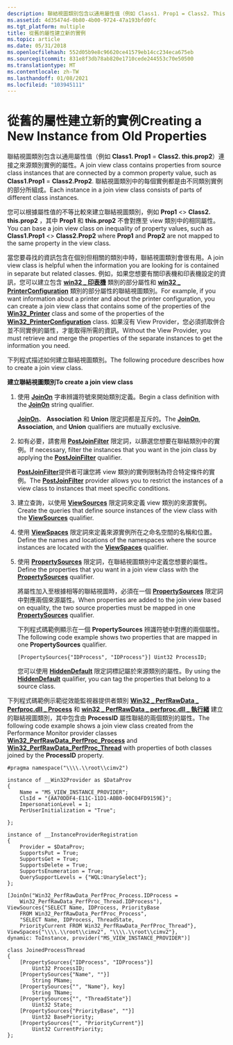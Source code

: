 ```yaml
---
description: 聯結視圖類別包含以通用屬性值（例如 Class1. Prop1 = Class2. This.prop2）連接之來源類別實例的屬性。 聯結視圖類別中的每個實例都是由不同類別實例的部分所組成。
ms.assetid: 4d35474d-0b80-4b00-9724-47a193bfd0fc
ms.tgt_platform: multiple
title: 從舊的屬性建立新的實例
ms.topic: article
ms.date: 05/31/2018
ms.openlocfilehash: 552d05b9e8c96620ce41579eb14cc234eca675eb
ms.sourcegitcommit: 831e8f3db78ab820e1710cede244553c70e50500
ms.translationtype: MT
ms.contentlocale: zh-TW
ms.lasthandoff: 01/08/2021
ms.locfileid: "103945111"
---
```

# <a name="creating-a-new-instance-from-old-properties"></a><span data-ttu-id="920dc-104">從舊的屬性建立新的實例</span><span class="sxs-lookup"><span data-stu-id="920dc-104">Creating a New Instance from Old Properties</span></span>

<span data-ttu-id="920dc-105">聯結視圖類別包含以通用屬性值（例如 **Class1. Prop1**  =  **Class2. this.prop2**）連接之來源類別實例的屬性。</span><span class="sxs-lookup"><span data-stu-id="920dc-105">A join view class contains properties from source class instances that are connected by a common property value, such as **Class1.Prop1** = **Class2.Prop2**.</span></span> <span data-ttu-id="920dc-106">聯結視圖類別中的每個實例都是由不同類別實例的部分所組成。</span><span class="sxs-lookup"><span data-stu-id="920dc-106">Each instance in a join view class consists of parts of different class instances.</span></span>

<span data-ttu-id="920dc-107">您可以根據屬性值的不等比較來建立聯結視圖類別，例如 **Prop1**  <>  **Class2. this.prop2** ，其中 **Prop1** 和 **this.prop2** 不會對應至 view 類別中的相同屬性。</span><span class="sxs-lookup"><span data-stu-id="920dc-107">You can base a join view class on inequality of property values, such as **Class1.Prop1** <> **Class2.Prop2** where **Prop1** and **Prop2** are not mapped to the same property in the view class.</span></span>

<span data-ttu-id="920dc-108">當您要尋找的資訊包含在個別但相關的類別中時，聯結視圖類別會很有用。</span><span class="sxs-lookup"><span data-stu-id="920dc-108">A join view class is helpful when the information you are looking for is contained in separate but related classes.</span></span> <span data-ttu-id="920dc-109">例如，如果您想要有關印表機和印表機設定的資訊，您可以建立包含 [**win32 \_ 印表機**](/windows/desktop/CIMWin32Prov/win32-printer) 類別的部分屬性和 [**win32 \_ PrinterConfiguration**](/windows/desktop/CIMWin32Prov/win32-printerconfiguration) 類別的部分屬性的聯結視圖類別。</span><span class="sxs-lookup"><span data-stu-id="920dc-109">For example, if you want information about a printer and about the printer configuration, you can create a join view class that contains some of the properties of the [**Win32\_Printer**](/windows/desktop/CIMWin32Prov/win32-printer) class and some of the properties of the [**Win32\_PrinterConfiguration**](/windows/desktop/CIMWin32Prov/win32-printerconfiguration) class.</span></span> <span data-ttu-id="920dc-110">如果沒有 View Provider，您必須抓取併合並不同實例的屬性，才能取得所需的資訊。</span><span class="sxs-lookup"><span data-stu-id="920dc-110">Without the View Provider, you must retrieve and merge the properties of the separate instances to get the information you need.</span></span>

<span data-ttu-id="920dc-111">下列程式描述如何建立聯結視圖類別。</span><span class="sxs-lookup"><span data-stu-id="920dc-111">The following procedure describes how to create a join view class.</span></span>

<span data-ttu-id="920dc-112">**建立聯結視圖類別**</span><span class="sxs-lookup"><span data-stu-id="920dc-112">**To create a join view class**</span></span>

1.  <span data-ttu-id="920dc-113">使用 [**JoinOn**](qualifiers-specific-to-the-view-provider.md) 字串辨識符號來開始類別定義。</span><span class="sxs-lookup"><span data-stu-id="920dc-113">Begin a class definition with the [**JoinOn**](qualifiers-specific-to-the-view-provider.md) string qualifier.</span></span>

    <span data-ttu-id="920dc-114">[**JoinOn**](qualifiers-specific-to-the-view-provider.md)、 **Association** 和 **Union** 限定詞都是互斥的。</span><span class="sxs-lookup"><span data-stu-id="920dc-114">The [**JoinOn**](qualifiers-specific-to-the-view-provider.md), **Association**, and **Union** qualifiers are mutually exclusive.</span></span>

2.  <span data-ttu-id="920dc-115">如有必要，請套用 [**PostJoinFilter**](postjoinfilter-qualifier.md) 限定詞，以篩選您想要在聯結類別中的實例。</span><span class="sxs-lookup"><span data-stu-id="920dc-115">If necessary, filter the instances that you want in the join class by applying the [**PostJoinFilter**](postjoinfilter-qualifier.md) qualifier.</span></span>

    <span data-ttu-id="920dc-116">[**PostJoinFilter**](postjoinfilter-qualifier.md)提供者可讓您將 view 類別的實例限制為符合特定條件的實例。</span><span class="sxs-lookup"><span data-stu-id="920dc-116">The [**PostJoinFilter**](postjoinfilter-qualifier.md) provider allows you to restrict the instances of a view class to instances that meet specific conditions.</span></span>

3.  <span data-ttu-id="920dc-117">建立查詢，以使用 [**ViewSources**](viewsources-qualifier.md) 限定詞來定義 view 類別的來源實例。</span><span class="sxs-lookup"><span data-stu-id="920dc-117">Create the queries that define source instances of the view class with the [**ViewSources**](viewsources-qualifier.md) qualifier.</span></span>
4.  <span data-ttu-id="920dc-118">使用 [**ViewSpaces**](viewspaces-qualifier.md) 限定詞來定義來源實例所在之命名空間的名稱和位置。</span><span class="sxs-lookup"><span data-stu-id="920dc-118">Define the names and locations of the namespaces where the source instances are located with the [**ViewSpaces**](viewspaces-qualifier.md) qualifier.</span></span>
5.  <span data-ttu-id="920dc-119">使用 [**PropertySources**](propertysources-qualifier.md) 限定詞，在聯結視圖類別中定義您想要的屬性。</span><span class="sxs-lookup"><span data-stu-id="920dc-119">Define the properties that you want in a join view class with the [**PropertySources**](propertysources-qualifier.md) qualifier.</span></span>

    <span data-ttu-id="920dc-120">將屬性加入至根據相等的聯結視圖時，必須在一個 [**PropertySources**](propertysources-qualifier.md) 限定詞中對應兩個來源屬性。</span><span class="sxs-lookup"><span data-stu-id="920dc-120">When properties are added to the join view based on equality, the two source properties must be mapped in one [**PropertySources**](propertysources-qualifier.md) qualifier.</span></span>

    <span data-ttu-id="920dc-121">下列程式碼範例顯示在一個 **PropertySources** 辨識符號中對應的兩個屬性。</span><span class="sxs-lookup"><span data-stu-id="920dc-121">The following code example shows two properties that are mapped in one **PropertySources** qualifier.</span></span>

    ``` syntax
    [PropertySources{"IDProcess", "IDProcess"}] Uint32 ProcessID;
    ```

    <span data-ttu-id="920dc-122">您可以使用 [**HiddenDefault**](qualifiers-specific-to-the-view-provider.md) 限定詞標記屬於來源類別的屬性。</span><span class="sxs-lookup"><span data-stu-id="920dc-122">By using the [**HiddenDefault**](qualifiers-specific-to-the-view-provider.md) qualifier, you can tag the properties that belong to a source class.</span></span>

<span data-ttu-id="920dc-123">下列程式碼範例示範從效能監視器提供者類別 [**Win32 \_ PerfRawData \_ Perfproc.dll \_ Process**](/windows/desktop/WmiSdk/retrieving-raw-and-formatted-performance-data) 和 [**win32 \_ PerfRawData \_ perfproc.dll \_ 執行緒**](/previous-versions//aa394325(v=vs.85)) 建立的聯結視圖類別，其中包含由 **ProcessID** 屬性聯結的兩個類別的屬性。</span><span class="sxs-lookup"><span data-stu-id="920dc-123">The following code example shows a join view class created from the Performance Monitor provider classes [**Win32\_PerfRawData\_PerfProc\_Process**](/windows/desktop/WmiSdk/retrieving-raw-and-formatted-performance-data) and [**Win32\_PerfRawData\_PerfProc\_Thread**](/previous-versions//aa394325(v=vs.85)) with properties of both classes joined by the **ProcessID** property.</span></span>

``` syntax
#pragma namespace("\\\\.\\root\\cimv2")

instance of __Win32Provider as $DataProv
{
    Name = "MS_VIEW_INSTANCE_PROVIDER";
    ClsId = "{AA70DDF4-E11C-11D1-ABB0-00C04FD9159E}";
    ImpersonationLevel = 1;
    PerUserInitialization = "True";
    
};

instance of __InstanceProviderRegistration
{
    Provider = $DataProv;
    SupportsPut = True;
    SupportsGet = True;
    SupportsDelete = True;
    SupportsEnumeration = True;
    QuerySupportLevels = {"WQL:UnarySelect"};
};

[JoinOn("Win32_PerfRawData_PerfProc_Process.IDProcess = 
    Win32_PerfRawData_PerfProc_Thread.IDProcess"), 
ViewSources{"SELECT Name, IDProcess, PriorityBase 
    FROM Win32_PerfRawData_PerfProc_Process", 
    "SELECT Name, IDProcess, ThreadState, 
    PriorityCurrent FROM Win32_PerfRawData_PerfProc_Thread"},
ViewSpaces{"\\\\.\\root\\cimv2", "\\\\.\\root\\cimv2"},
dynamic: ToInstance, provider("MS_VIEW_INSTANCE_PROVIDER")]

class JoinedProcessThread
{
    [PropertySources{"IDProcess", "IDProcess"}] 
        Uint32 ProcessID;
    [PropertySources{"Name", ""}] 
        String PName;
    [PropertySources{"", "Name"}, key]   
        String TName;
    [PropertySources{"", "ThreadState"}] 
        Uint32 State;
    [PropertySources{"PriorityBase", ""}] 
        Uint32 BasePriority;
    [PropertySources{"", "PriorityCurrent"}] 
        Uint32 CurrentPriority;    
};
```

 

 
